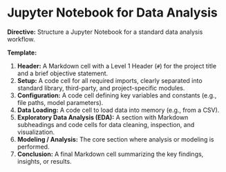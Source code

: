 # Jupyter Notebook for Data Analysis

**Directive:** Structure a Jupyter Notebook for a standard data analysis workflow.

**Template:**
1.  **Header:** A Markdown cell with a Level 1 Header (`#`) for the project title and a brief objective statement.
2.  **Setup:** A code cell for all required imports, clearly separated into standard library, third-party, and project-specific modules.
3.  **Configuration:** A code cell defining key variables and constants (e.g., file paths, model parameters).
4.  **Data Loading:** A code cell to load data into memory (e.g., from a CSV).
5.  **Exploratory Data Analysis (EDA):** A section with Markdown subheadings and code cells for data cleaning, inspection, and visualization.
6.  **Modeling / Analysis:** The core section where analysis or modeling is performed.
7.  **Conclusion:** A final Markdown cell summarizing the key findings, insights, or results.
